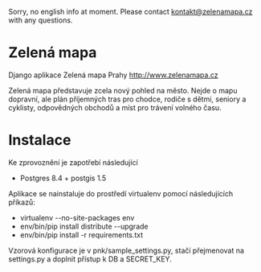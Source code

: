 Sorry, no english info at moment. Please contact kontakt@zelenamapa.cz with any questions.

Zelená mapa
==========

Django aplikace Zelená mapa Prahy http://www.zelenamapa.cz

Zelená mapa představuje zcela nový pohled na město. Nejde o mapu dopravní, ale plán příjemných tras pro chodce, rodiče s dětmi, seniory a cyklisty, odpovědných obchodů a míst pro trávení volného času.

Instalace
============

Ke zprovoznění je zapotřebí následující

* Postgres 8.4 + postgis 1.5

Aplikace se nainstaluje do prostředí virtualenv pomocí následujících příkazů:

* virtualenv --no-site-packages env
* env/bin/pip install distribute --upgrade
* env/bin/pip install -r requirements.txt

Vzorová konfigurace je v pnk/sample_settings.py, stačí přejmenovat na settings.py a doplnit přístup k DB a SECRET_KEY.
